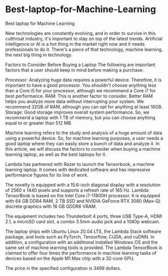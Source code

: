 # Best-laptop-for-Machine-Learning
Best laptop for Machine Learning

New technologies are constantly evolving, and in order to survive in this cutthroat industry, it's important to stay on top of the latest trends. Artificial intelligence or AI is a hot thing in the market right now and it needs professionals to do it. There's a piece of that technology, machine learning, the next big thing in technology.

Factors to Consider Before Buying a Laptop
The following are important factors that a user should keep in mind before making a purchase:

Processor: Analyzing huge data requires a powerful device. Therefore, it is important to have a good processor. You shouldn't choose anything less than a Core i5 for your processor, although we recommend a Core i7 for best performance.
RAM: This is another factor to consider. Better RAM helps you analyze more data without interrupting your system. We recommend 32GB of RAM, although you can opt for anything at least 16GB.
Storage: Good storage improves overall system performance. So, we recommend a laptop with 1 TB of memory, but you can choose anything equal to or greater than 512 MB.

Machine learning refers to the study and analysis of a huge amount of data using a powerful device. So, for machine learning purposes, a user needs a good laptop where they can easily store a bunch of data and analyze it. In this article, we will discuss the factors to consider when buying a machine learning laptop, as well as the best laptops for it.

Lambda has partnered with Razer to launch the Tensorbook, a machine learning laptop. It comes with dedicated software and has impressive performance figures for its line of work.

The novelty is equipped with a 15.6-inch diagonal display with a resolution of 2560 x 1440 pixels and supports a refresh rate of 165 Hz. Lambda TensorBook is based on the Intel Core i7-11800H processor. It is equipped with 64 GB DDR4 RAM, 2 TB SSD and NVIDIA GeForce RTX 3080 (Max-Q) discrete graphics with 16 GB GDDR6 VRAM.

The equipment includes two Thunderbolt 4 ports, three USB Type-A, HDMI 2.1, a microSD card slot, a combo 3.5mm audio jack and a 1080p webcam.

The laptop ships with Ubuntu Linux 20.04 LTS, the Lambda Stack software package, and tools such as PyTorch, Tensorflow, CUDA, and cuDNN. In addition, a configuration with an additional installed Windows OS and the same set of machine learning tools is provided. The Lambda TensorBook is claimed to offer four times the performance in machine learning tasks of devices based on the Apple M1 Max chip with a 32-core GPU.

The price in the specified configuration is 3499 dollars.
